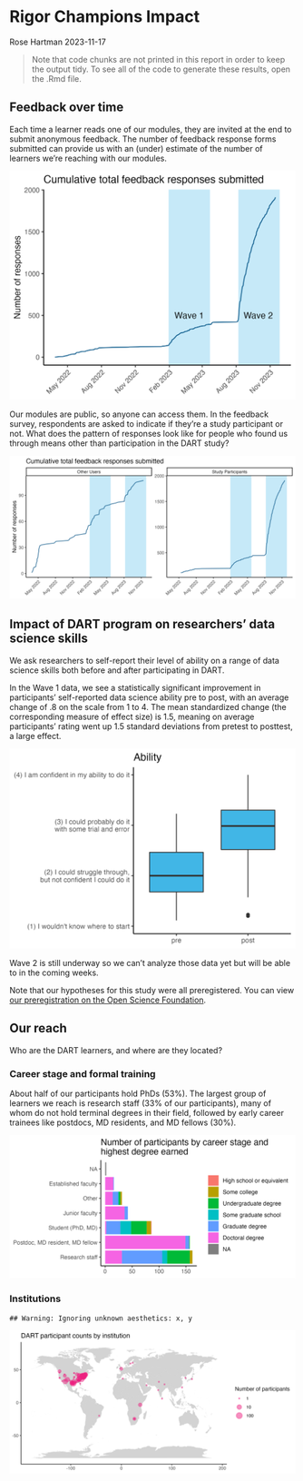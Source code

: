 Rigor Champions Impact
================
Rose Hartman
2023-11-17

> Note that code chunks are not printed in this report in order to keep
> the output tidy. To see all of the code to generate these results,
> open the .Rmd file.

## Feedback over time

Each time a learner reads one of our modules, they are invited at the
end to submit anonymous feedback. The number of feedback response forms
submitted can provide us with an (under) estimate of the number of
learners we’re reaching with our modules.

![](../figures/feedback_over_time.png)

Our modules are public, so anyone can access them. In the feedback
survey, respondents are asked to indicate if they’re a study participant
or not. What does the pattern of responses look like for people who
found us through means other than participation in the DART study?

![](../figures/feedback_over_time_nonparticipants.png)

## Impact of DART program on researchers’ data science skills

We ask researchers to self-report their level of ability on a range of
data science skills both before and after participating in DART.

In the Wave 1 data, we see a statistically significant improvement in
participants’ self-reported data science ability pre to post, with an
average change of .8 on the scale from 1 to 4. The mean standardized
change (the corresponding measure of effect size) is 1.5, meaning on
average participants’ rating went up 1.5 standard deviations from
pretest to posttest, a large effect.

![](../figures/ability_boxplot.png)

Wave 2 is still underway so we can’t analyze those data yet but will be
able to in the coming weeks.

Note that our hypotheses for this study were all preregistered. You can
view [our preregistration on the Open Science
Foundation](https://osf.io/zmnr6/?view_only=2d26a411c57d49aca1754b8920e57a71).

## Our reach

Who are the DART learners, and where are they located?

### Career stage and formal training

About half of our participants hold PhDs (53%). The largest group of
learners we reach is research staff (33% of our participants), many of
whom do not hold terminal degrees in their field, followed by early
career trainees like postdocs, MD residents, and MD fellows (30%).

![](../figures/participants_career_highestdegree.png)

### Institutions

    ## Warning: Ignoring unknown aesthetics: x, y

![](../figures/participant_geocodes.png)
